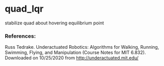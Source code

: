 # quad_lqr
stabilize quad about hovering equilibrium point

### References: 
Russ Tedrake. Underactuated Robotics: Algorithms for Walking, Running, Swimming, Flying, and Manipulation (Course Notes for MIT 6.832). Downloaded on 10/25/2020 from http://underactuated.mit.edu/
